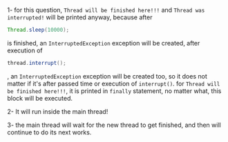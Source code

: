1- for this question, `Thread will be finished here!!!` and `Thread was interrupted!` will be printed anyway, because after 
```java
Thread.sleep(10000);
``` 
is finished, an `InterruptedException` exception will be created, after execution of
```java
thread.interrupt();
```
, an `InterruptedException` exception will be created too, so it does not matter if it's after passed time or execution of `interrupt()`.
for `Thread will be finished here!!!`, it is printed in `finally` statement, no matter what, this block will be executed.

2- It will run inside the main thread!

3- the main thread will wait for the new thread to get finished, and then will continue to do its next works.